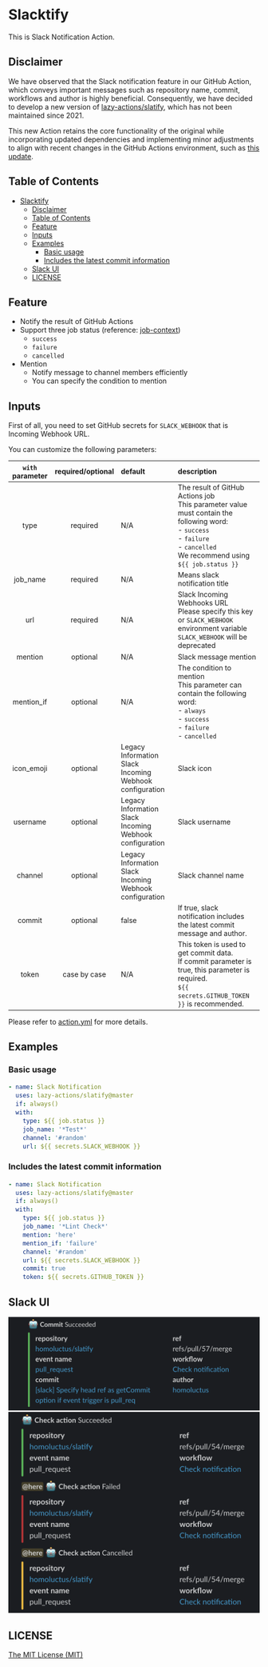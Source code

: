 # Slacktify

This is Slack Notification Action.

## Disclaimer

We have observed that the Slack notification feature in our GitHub Action, which conveys important messages such as repository name, commit, workflows and author is highly beneficial. Consequently, we have decided to develop a new version of [lazy-actions/slatify](https://github.com/lazy-actions/slatify), which has not been maintained since 2021.

This new Action retains the core functionality of the original while incorporating updated dependencies and implementing minor adjustments to align with recent changes in the GitHub Actions environment, such as [this update](https://github.blog/changelog/2022-09-22-github-actions-all-actions-will-begin-running-on-node16-instead-of-node12/).

## Table of Contents

- [Slacktify](#slacktify)
  - [Disclaimer](#disclaimer)
  - [Table of Contents](#table-of-contents)
  - [Feature](#feature)
  - [Inputs](#inputs)
  - [Examples](#examples)
    - [Basic usage](#basic-usage)
    - [Includes the latest commit information](#includes-the-latest-commit-information)
  - [Slack UI](#slack-ui)
  - [LICENSE](#license)

## Feature

- Notify the result of GitHub Actions
- Support three job status (reference:
  [job-context](https://help.github.com/en/articles/contexts-and-expression-syntax-for-github-actions#job-context))
  - `success`
  - `failure`
  - `cancelled`
- Mention
  - Notify message to channel members efficiently
  - You can specify the condition to mention

## Inputs

First of all, you need to set GitHub secrets for `SLACK_WEBHOOK` that is Incoming Webhook URL.

You can customize the following parameters:

| `with` parameter | required/optional | default                                  | description                                                                                                                                                                      |
| :------------: | :---------------: | :--------------------------------------- | :------------------------------------------------------------------------------------------------------------------------------------------------------------------------------- |
|      type      |     required      | N/A                                      | The result of GitHub Actions job<br>This parameter value must contain the following word:<br>- `success`<br>- `failure`<br>- `cancelled`<br>We recommend using `${{ job.status }}` |
|    job_name    |     required      | N/A                                      | Means slack notification title                                                                                                                                                   |
|      url       |     required      | N/A                                      | Slack Incoming Webhooks URL<br>Please specify this key or `SLACK_WEBHOOK` environment variable<br>`SLACK_WEBHOOK` will be deprecated                                                |
|    mention     |     optional      | N/A                                      | Slack message mention                                                                                                                                                            |
|   mention_if   |     optional      | N/A                                      | The condition to mention<br>This parameter can contain the following word:<br>- `always`<br>- `success`<br>- `failure`<br>- `cancelled`                                          |
|   icon_emoji   |     optional      | Legacy Information Slack Incoming Webhook configuration | Slack icon                                                                                                                                                                       |
|    username    |     optional      | Legacy Information Slack Incoming Webhook configuration | Slack username                                                                                                                                                                   |
|    channel     |     optional      | Legacy Information Slack Incoming Webhook configuration | Slack channel name                                                                                                                                                               |
|     commit     |     optional      | false                                    | If true, slack notification includes the latest commit message and author.                                                                                                       |
|     token      |   case by case    | N/A                                      | This token is used to get commit data.<br>If commit parameter is true, this parameter is required.<br>`${{ secrets.GITHUB_TOKEN }}` is recommended.                                |

Please refer to [action.yml](./action.yml) for more details.

## Examples

### Basic usage

```yaml
- name: Slack Notification
  uses: lazy-actions/slatify@master
  if: always()
  with:
    type: ${{ job.status }}
    job_name: '*Test*'
    channel: '#random'
    url: ${{ secrets.SLACK_WEBHOOK }}
```

### Includes the latest commit information

```yaml
- name: Slack Notification
  uses: lazy-actions/slatify@master
  if: always()
  with:
    type: ${{ job.status }}
    job_name: '*Lint Check*'
    mention: 'here'
    mention_if: 'failure'
    channel: '#random'
    url: ${{ secrets.SLACK_WEBHOOK }}
    commit: true
    token: ${{ secrets.GITHUB_TOKEN }}
```

## Slack UI

![Notification Preview](./images/slack1.png)
![Notification Preview](./images/slack2.png)

## LICENSE

[The MIT License (MIT)](https://github.com/ilhamsyahids/slackify/blob/master/LICENSE)
